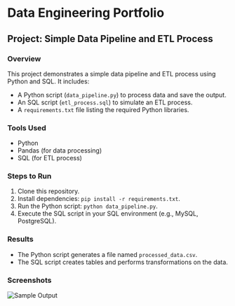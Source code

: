 # Data Engineering Portfolio

## Project: Simple Data Pipeline and ETL Process

### Overview
This project demonstrates a simple data pipeline and ETL process using Python and SQL. It includes:
- A Python script (`data_pipeline.py`) to process data and save the output.
- An SQL script (`etl_process.sql`) to simulate an ETL process.
- A `requirements.txt` file listing the required Python libraries.

### Tools Used
- Python
- Pandas (for data processing)
- SQL (for ETL process)

### Steps to Run
1. Clone this repository.
2. Install dependencies: `pip install -r requirements.txt`.
3. Run the Python script: `python data_pipeline.py`.
4. Execute the SQL script in your SQL environment (e.g., MySQL, PostgreSQL).

### Results
- The Python script generates a file named `processed_data.csv`.
- The SQL script creates tables and performs transformations on the data.

### Screenshots
![Sample Output](screenshots/sample_output.png)
